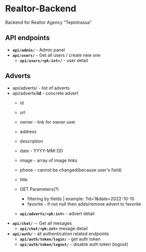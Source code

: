 # Realtor-Backend

Backend for Realtor Agency "Teplotrassa"

## API endpoints

- **`api/admin/`** - Admin panel
- **`api/users/`** - Get all users / create new one
  - **`api/users/<pk:int>/`** - user detail
## Adverts
- api/adverts/ - list of adverts
- api/adverts/**id** - concrete advert
  - id
  - url
  - owner - link for owner user
  - address
  - description
  - date - YYYY-MM-DD
  - image - array of image links
  - phone - cannot be changed(because user's field)
  - title 
  - GET Parameters(?)
    - filtering by fields | example: ?id=1&date=2022-10-10
    - favorite - if not null then adds/remove advert to favorite


  - **`api/adverts/<pk:int>`** - advert detail
- **`api/chat/`** -- Get all mesages
  - **`api/chat/<pk:int>`** mesage detail
- **`api/auth/`** - all authentication related endpoints
  - **`api/auth/token/login/`** - get auth token
  - **`api/auth/token/logout/`** - disable auth token (logout)
